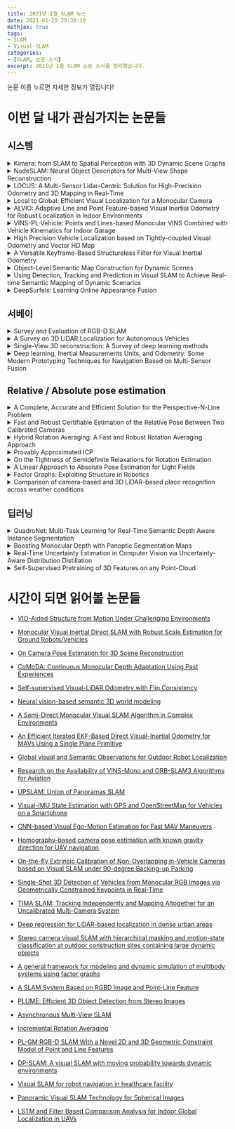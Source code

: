 ```yaml
---
title: 2021년 1월 SLAM 뉴스
date: 2021-01-28 20:38:19
mathjax: true
tags: 
- SLAM
- Visual-SLAM
categories: 
- [SLAM, 논문 소식]
excerpt: 2021년 1월 SLAM 논문 소식을 정리했습니다.
---
```


논문 이름 누르면 자세한 정보가 열립니다!

# 이번 달 내가 관심가지는 논문들

## 시스템

<details>
  <summary> Kimera: from SLAM to Spatial Perception with 3D Dynamic Scene Graphs </summary>
  
- [논문 링크](https://arxiv.org/abs/2101.06894)
- MIT의 Luca Carlone 교수님 연구
- Dynamic Scene Graph 라는 개념을 실제로 구현한 논문이다.
- 'Kimera includes ... visual-inertial SLAM, metric-semantic 3D reconstruction, object localization, human pose and shape estimation, and scene parsing'... OMG... 이전에 개발되던 Kimera의 끝판왕을 완성한 것 같다.
- 처음에 나는 Dynamic Scene Graph는 자율주행에서 만드는 HD-Map의 indoor 버전으로 보았다. 
  - HD-Map과 DSG 모두 Localization을 위한 point cloud layer를 가지고 있다. 또 semantic layer를 HD-Map은 차선과 road sign으로 구현하고, DSG는 object-level map을 구현했다는 비스무리한 공통점이 있다고 생각했는데...
  - 하지만 이번 논문으로 생각이 조금 달라졌다. 오히려 DSG가 더 큰 개념인 느낌? Hierarchical graph를 통해서 구조를 정의하고 search를 빠르게 할 뿐만이 아니라, semantic 한 정보를 저장하는 것도 훨씬 많을 수 있다는 생각이 든다. 
    - HD-Map에서 road sign 정보를 저장하는 것은 정말로 유턴, 좌회전 정보만을 저장하겠지만, DSG에서 object에 대한 정보를 적는거는 object에 대한 모든 정보를 저장하고 수많은 인터페이스를 연결할 수 있다. 
    - 예를 들어, 노트북에 대한 정보에 유저 auth 정보 등을 함께 저장한다면 정말로 '노트북켜줘' 라는 말로 버츄얼 디스플레이를 띄워서 컴퓨터에 로그인 하는 방법도 가능할거라는 생각이 든다. 
    - 물론 HD-Map에도 장소에 대한 정보 + 인터페이스를 추가할 수 있겠지만, 인도어 환경인 DSG가 조금 더 가깝게 semantic + interface 정보를 저장할 수 있지 않을까 싶다. 
- 근데 논문 왤케 길어~~~~  

</details>

<details>
  <summary> NodeSLAM: Neural Object Descriptors for Multi-View Shape Reconstruction </summary>
  
- [논문 링크](https://ieeexplore.ieee.org/abstract/document/9320317)
- ICL의 Andrew Davison 교수님의 연구
- 이미 알려질대로 알려진 NodeSLAM 연구이지만, 제대로 publication으로 나온 것 같다. Neural shape descriptor를 code (오토인코더를 통해 벡터로 압축시켜 optimise를 가능하게 만든 형태)로 만들고 RGB-D 정보와 Uncertainty를 사용해서 camera pose, object shape, object pose, map shape를 한번에 최적화 하는 논문이다.
- 이전의 연구인 MoreFusion은 Shape prior를 알고있는 상황, Fusion++은 shape prior를 전혀 모르는 상황에서 사용했었다. MoreFusion의 경우 받았던 critic은 '정확하게 shape prior를 모르는 경우에는 어쩔꺼냐?' 라는 것이였고, Fusion++에 대한 critic은 'instance segmentation으로 뽑은거는 너무 generalise된 것이 아닌가... shape 추정이 너무 안된다, 결과물이 완전 체리픽킹이다' 라는 이야기를 들었다. 
  - 이 두개의 critic을 한번에 깨주는 논문이 NodeSLAM이지 않을까 싶다. '정확한 shape prior는 없지만 대충 어떤 class가 있을 것인지 알고 있고, 해당 class에 대한 Shape은 최적화를 통해 정확히 얻어낸다. 그렇기 때문에 수많은 shape들에도 사용할 수 있고, 정확도도 높다!' 라는것을 보여주는데... 
  - 역시 감탄만 나오는 Davison 교수님 (물개박수)

</details>

<details>
  <summary> LOCUS: A Multi-Sensor Lidar-Centric Solution for High-Precision Odometry and 3D Mapping in Real-Time </summary>

- [논문 링크](https://ieeexplore.ieee.org/abstract/document/9293359/)
- MIT의 Luca Carlone 교수님 랩실 논문은 못참지
- 아카이브에 안뜨려나...

</details>

<details>
  <summary> Local to Global: Efficient Visual Localization for a Monocular Camera </summary>

- [논문 링크](https://openaccess.thecvf.com/content/WACV2021/papers/Lee_Local_to_Global_Efficient_Visual_Localization_for_a_Monocular_Camera_WACV_2021_paper.pdf)
- 네이버 랩스 + ICCV 2019년도 Point & Line SLAM의 이상준님의 논문
- Visual localization 연구는 대부분 Hierarchical localization 방식을 따라 많이들 NetVLAD + SuperPoint 방식을 사용한다. 
  - 이 방식은 잘 되지만 (?), SuperPoint가 아직 모바일 디바이스에서 실시간으로 슈슉 돌아가기 어렵다는 단점이 있다. 
  - 아무래도 연구자들은 '하드웨어 개발이 해결해주겠지' 라고 생각을 하는 것 같다. 
- 이번 연구를 통해서 실시간 VO에 많이 사용되는 ORB를 SuperPoint을 조합하여 실시간성 + 정확도를 둘 다 잡아보는 SuperORB + SuperKeyframe 이라는 연구를 보여준다. 
- 논문을 보면 저자 분이 VO 시스템에 대해 깊은 이해를 가지고 있다는 것을 볼 수 있다 (ㄷㄷ) 소스 코드 한번만 볼 수 있다면 소원이 없을듯

</details>

<details>
  <summary> ALVIO: Adaptive Line and Point Feature-based Visual Inertial Odometry for Robust Localization in Indoor Environments </summary>

- [논문 링크](https://arxiv.org/pdf/2012.15008.pdf)
- 카이스트에서 나온 VIO

</details>

<details>
  <summary> VINS-PL-Vehicle: Points and Lines-based Monocular VINS Combined with Vehicle Kinematics for Indoor Garage </summary>

- [논문 링크](https://ieeexplore.ieee.org/abstract/document/9304639)
- VIO에 visual keypoint와 line을 함께 쓰는 연구

</details>

<details>
  <summary> High Precision Vehicle Localization based on Tightly-coupled Visual Odometry and Vector HD Map </summary>

- [논문 링크](https://ieeexplore.ieee.org/abstract/document/9304659)
- VIO에 Vector HD-Map을 하나의 센서처럼 estimation에 포함시킨 연구

</details>

<details>
  <summary> A Versatile Keyframe-Based Structureless Filter for Visual Inertial Odometry </summary>

- [논문 링크](https://arxiv.org/pdf/2012.15170.pdf)

</details>

<details>
  <summary> Object-Level Semantic Map Construction for Dynamic Scenes </summary>

- [논문 링크](https://www.mdpi.com/2076-3417/11/2/645/pdf)
- 3D 모델 정보를 사용해서 detection을 하고 object tracking을 하고 SLAM을 하는 연구.
  - MoreFusion과 비슷한 연구?

</details>

<details>
  <summary> Using Detection, Tracking and Prediction in Visual SLAM to Achieve Real-time Semantic Mapping of Dynamic Scenarios </summary>

- [논문 링크](https://ieeexplore.ieee.org/abstract/document/9304693)
- ORB-SLAM2에 Object detection을 추가하고 estimation을 돌린 연구.

</details>

<details>
  <summary> DeepSurfels: Learning Online Appearance Fusion </summary>

- [논문 링크](https://arxiv.org/pdf/2012.14240.pdf)
- ETH Zurich와 Microsoft Mixed Reality Labs의 Marc Pollefeys 교수님 
- 조금 더 읽어봐야할듯...

</details>


## 서베이

<details>
  <summary> Survey and Evaluation of RGB-D SLAM </summary>

- [논문 링크]((https://ieeexplore.ieee.org/abstract/document/9330596/))
- Survey 논문은 언제나 환영!
- 최근 딥러닝 기반 Single image depth estimation 기능을 통해 monocular camera로도 depth map을 얻어내어 visual odometry에 포함시키는 연구가 많이 진행되고 있다. 
  - 물론 딥러닝 기반 depth estimation은 센서로 얻어낸 정보보다는 많이 부정확하기에 기존의 RGB-D SLAM 파이프라인을 쓰는 것 처럼 사용하기는 어렵다. 
  - Depth 값을 error cost로 사용해 정확한 모델을 얻어내기보다는 search space를 줄여주는 하나의 가이드 정도로 사용해준다면, 아니면 depth 값을 사용하여 surfel 값을 얻어낸다던지 free space를 찾는다던지로 monocular에서는 불가능했던 새로운 기능을 추가할 수 있지 않을까 생각을 하게 된다.
- 이런 방식들을 실제로 구현해내려고 한다면 기존의 RGB-D SLAM에 대한 이해가 필요하다고 보는데, 이 survey 논문이 굉장히 깊게 설명해주는 것 같다. 아이러브 서베이! ::inlove::

</details>

<details>
  <summary> A Survey on 3D LiDAR Localization for Autonomous Vehicles </summary>

- [논문 링크](https://ieeexplore.ieee.org/abstract/document/9304812)
- LiDAR 데이터 localization 방식을 정리해준 survey 논문이라고??
- Survey 논문은 사랑입니다

</details>

<details>
  <summary> Single-View 3D reconstruction: A Survey of deep learning methods </summary>

- [논문 링크](https://www.sciencedirect.com/science/article/abs/pii/S0097849320301849)
- Single-view 3D reconstruction은 사실 잘 모르는 분야이지만, 어떻게보면 SLAM의 목적이 어느정도 이 분야에 들어가있다고 볼 수 있다.
- Multi-view geometry로 3D reconstruction을 하는것이 Structure-from-Motion과 SLAM인데...
  - 그걸 Single-view로 하는 연구는 딥러닝만 가능하다고 보고 있다.
  - 물론 아직 multi-view가 정확도가 더 뛰어난 편이 많기 때문에 (그리고 그 정확도는 localization에 중요하기 때문에) 아직 이 분야를 깊게 보지는 않았다.
- 근데 보기 쉽게 survey로 만들어주다니!
  - Survey 논문은 사랑입니다(3)
- SLAM쪽에서는 대부분 point cloud나 voxel, octree 데이터를 다루는데, 이 논문에서는 추가로 mesh, implicit surfaces, primitive 정보까지 다룬다.

</details>

<details>
  <summary> Deep learning, Inertial Measurements Units, and Odometry: Some Modern Prototyping Techniques for Navigation Based on Multi-Sensor Fusion </summary>

- [논문 링크](https://www.researchgate.net/profile/Martin_Brossard/publication/345988825_Deep_learning_Inertial_Measurements_Units_and_Odometry_Some_Modern_Prototyping_Techniques_for_Navigation_Based_on_Multi-Sensor_Fusion/links/5fc10070458515b79778a395/Deep-learning-Inertial-Measurements-Units-and-Odometry-Some-Modern-Prototyping-Techniques-for-Navigation-Based-on-Multi-Sensor-Fusion.pdf)
- 이거 왜 EKF 설명 잘되어있지...?
- 근데 박사 논문이라서 211페이지 허우...

</details>


## Relative / Absolute pose estimation

<details>
  <summary> A Complete, Accurate and Efficient Solution for the Perspective-N-Line Problem </summary>

- [논문 링크](https://ieeexplore.ieee.org/abstract/document/9310278)
- CMU의 Michael Kaess 교수님 논문 연구
- Perspective-N-Line이라면, line 들 정보를 통해서 absolute camera pose를 찾을 수 있다는걸까? 
  - Line 기반 트랙킹 기술을 한동안 보았는데, 이 기술과 함께 써서 visual keypoint가 부족한 실내 corridor 환경 등등에서 SLAM을 할 수 있지 않을까 라는 상상을 해본다. 
  - Point & line SLAM 꼭 한번 제대로 만들어보고싶다.

</details>

<details>
  <summary> Fast and Robust Certifiable Estimation of the Relative Pose Between Two Calibrated Cameras </summary>

- [논문 링크](https://arxiv.org/pdf/2101.08524.pdf)
- Global optimum이 되는 relative pose estimation을 구하는 방법
  - RANSAC보다 (당연히) 정확함

</details>

<details>
  <summary> Hybrid Rotation Averaging: A Fast and Robust Rotation Averaging Approach </summary>

- [논문 링크](https://arxiv.org/pdf/2101.09116.pdf)
- Laurent Kneip 교수님 연구실
- Rotation averaging 에서 Local method와 Global method가 있다고 한다.
  - 보통 Local method를 사용하고, global method는 느려서 잘 안쓴다고 한다.
- 이 논문에서는 Global의 방식과 Local 방식의 장점을 혼합한 hybrid 방식을 제안한다고 한다.

</details>
  
<details>
  <summary> Provably Approximated ICP </summary>

- [논문 링크](https://arxiv.org/pdf/2101.03588.pdf)
- Point cloud간의 transformation을 구할 때 global optimum을 찾는 방식을 증명하고 구하는 방식을 제안한 연구.

</details>

<details>
  <summary> On the Tightness of Semidefinite Relaxations for Rotation Estimation </summary>

- [논문 링크](https://arxiv.org/pdf/2101.02099.pdf)
- Viktor Larsson 교수님 연구
- Semi-definite relaxation...?

</details>

<details>
  <summary> A Linear Approach to Absolute Pose Estimation for Light Fields </summary>

- [논문 링크](http://users.ics.forth.gr/~lourakis/publ/2020_3dv.pdf)
- Lightfield camera에 특화된 absolute camera pose estimation 기법을 제안.

</details>

<details>
  <summary> Factor Graphs: Exploiting Structure in Robotics </summary>

- [논문 링크](https://www.annualreviews.org/doi/abs/10.1146/annurev-control-061520-010504)
- 논문 아직 안나옴 (...)

</details>

<details>
  <summary> Comparison of camera-based and 3D LiDAR-based place recognition across weather conditions </summary>

- [논문 링크](https://ieeexplore.ieee.org/abstract/document/9305429)
- 카메라 vs LiDAR vs 카메라+LiDAR 퓨전 방식의 place recognition을 비교하는 연구.

</details>

## 딥러닝

<details>
  <summary> QuadroNet: Multi-Task Learning for Real-Time Semantic Depth Aware Instance Segmentation </summary>

- [논문 링크](https://openaccess.thecvf.com/content/WACV2021/papers/Goel_QuadroNet_Multi-Task_Learning_for_Real-Time_Semantic_Depth_Aware_Instance_Segmentation_WACV_2021_paper.pdf)
- Zoox의 연구

</details>

<details>
  <summary> Boosting Monocular Depth with Panoptic Segmentation Maps </summary>

- [논문 링크](https://openaccess.thecvf.com/content/WACV2021/papers/Saeedan_Boosting_Monocular_Depth_With_Panoptic_Segmentation_Maps_WACV_2021_paper.pdf)

</details>
  
<details>
  <summary> Real-Time Uncertainty Estimation in Computer Vision via Uncertainty-Aware Distribution Distillation </summary>

- [논문 링크](https://openaccess.thecvf.com/content/WACV2021/papers/Shen_Real-Time_Uncertainty_Estimation_in_Computer_Vision_via_Uncertainty-Aware_Distribution_Distillation_WACV_2021_paper.pdf)

</details>

<details>
  <summary> Self-Supervised Pretraining of 3D Features on any Point-Cloud </summary>

- [논문 링크](https://arxiv.org/pdf/2101.02691.pdf)
- 3D 포인트 클라우드를 사용하기 위해 pretraining하는 기법에 대해 소개함.

</details>


# 시간이 되면 읽어볼 논문들

- [VIO-Aided Structure from Motion Under Challenging Environments](https://arxiv.org/pdf/2101.09657.pdf)
- [Monocular Visual Inertial Direct SLAM with Robust Scale Estimation for Ground Robots/Vehicles](https://www.mdpi.com/2218-6581/10/1/23/htm)
- [On Camera Pose Estimation for 3D Scene Reconstruction](https://dl.acm.org/doi/abs/10.1145/3430984.3431038)
- [CoMoDA: Continuous Monocular Depth Adaptation Using Past Experiences](https://openaccess.thecvf.com/content/WACV2021/papers/Kuznietsov_CoMoDA_Continuous_Monocular_Depth_Adaptation_Using_Past_Experiences_WACV_2021_paper.pdf)
- [Self-supervised Visual-LiDAR Odometry with Flip Consistency](https://openaccess.thecvf.com/content/WACV2021/papers/Li_Self-Supervised_Visual-LiDAR_Odometry_With_Flip_Consistency_WACV_2021_paper.pdf)
- [Neural vision-based semantic 3D world modeling](https://openaccess.thecvf.com/content/WACV2021W/AVV/papers/Papadopoulos_Neural_Vision-Based_Semantic_3D_World_Modeling_WACVW_2021_paper.pdf)

- [A Semi-Direct Monocular Visual SLAM Algorithm in Complex Environments](https://link.springer.com/article/10.1007/s10846-020-01297-8)
- [An Efficient Iterated EKF-Based Direct Visual-Inertial Odometry for MAVs Using a Single Plane Primitive](https://ieeexplore.ieee.org/abstract/document/9309401)
- [Global visual and Semantic Observations for Outdoor Robot Localization](https://ieeexplore.ieee.org/abstract/document/9296251)
- [Research on the Availability of VINS-Mono and ORB-SLAM3 Algorithms for Aviation](https://www.researchgate.net/profile/Metin_Turan3/publication/347937332_Research_on_the_Availability_of_VINS-Mono_and_ORB-SLAM3_Algorithms_for_Aviation/links/5fe8d59e299bf140885031f7/Research-on-the-Availability-of-VINS-Mono-and-ORB-SLAM3-Algorithms-for-Aviation.pdf)
- [UPSLAM: Union of Panoramas SLAM](https://arxiv.org/pdf/2101.00585.pdf)
- [Visual-IMU State Estimation with GPS and OpenStreetMap for Vehicles on a Smartphone](https://ieeexplore.ieee.org/abstract/document/9305386)
- [CNN-based Visual Ego-Motion Estimation for Fast MAV Maneuvers](https://arxiv.org/pdf/2101.01841.pdf)
- [Homography-based camera pose estimation with known gravity direction for UAV navigation](http://scis.scichina.com/en/2021/112204.pdf)
- [On-the-fly Extrinsic Calibration of Non-Overlapping in-Vehicle Cameras based on Visual SLAM under 90-degree Backing-up Parking](https://ieeexplore.ieee.org/abstract/document/9304530)
- [Single-Shot 3D Detection of Vehicles from Monocular RGB Images via Geometrically Constrained Keypoints in Real-Time](https://ieeexplore.ieee.org/abstract/document/9304847)
- [TIMA SLAM: Tracking Independently and Mapping Altogether for an Uncalibrated Multi-Camera System](https://www.mdpi.com/1424-8220/21/2/409/pdf)
- [Deep regression for LiDAR-based localization in dense urban areas](https://www.sciencedirect.com/science/article/abs/pii/S0924271620303518)
- [Stereo camera visual SLAM with hierarchical masking and motion-state classification at outdoor construction sites containing large dynamic objects](https://www.tandfonline.com/doi/abs/10.1080/01691864.2020.1869586)
- [A general framework for modeling and dynamic simulation of multibody systems using factor graphs](https://arxiv.org/pdf/2101.02874.pdf)
- [A SLAM System Based on RGBD Image and Point-Line Feature](https://ieeexplore.ieee.org/stamp/stamp.jsp?arnumber=9316224)
- [PLUME: Efficient 3D Object Detection from Stereo Images](https://arxiv.org/pdf/2101.06594.pdf)
- [Asynchronous Multi-View SLAM](https://arxiv.org/pdf/2101.06562.pdf)
- [Incremental Rotation Averaging](https://link.springer.com/article/10.1007/s11263-020-01427-7)
- [PL-GM:RGB-D SLAM With a Novel 2D and 3D Geometric Constraint Model of Point and Line Features](https://ieeexplore.ieee.org/stamp/stamp.jsp?arnumber=9316710)
- [DP-SLAM: A visual SLAM with moving probability towards dynamic environments](https://www.researchgate.net/profile/Zonghai_Chen/publication/348256049_DP-SLAM_A_visual_SLAM_with_moving_probability_towards_dynamic_environments/links/5fff9c3845851553a0418106/DP-SLAM-A-visual-SLAM-with-moving-probability-towards-dynamic-environments.pdf)
- [Visual SLAM for robot navigation in healthcare facility](https://www.sciencedirect.com/science/article/pii/S0031320321000091)
- [Panoramic Visual SLAM Technology for Spherical Images](https://www.mdpi.com/1424-8220/21/3/705/pdf)
- [LSTM and Filter Based Comparison Analysis for Indoor Global Localization in UAVs](https://ieeexplore.ieee.org/stamp/stamp.jsp?arnumber=9316698)
